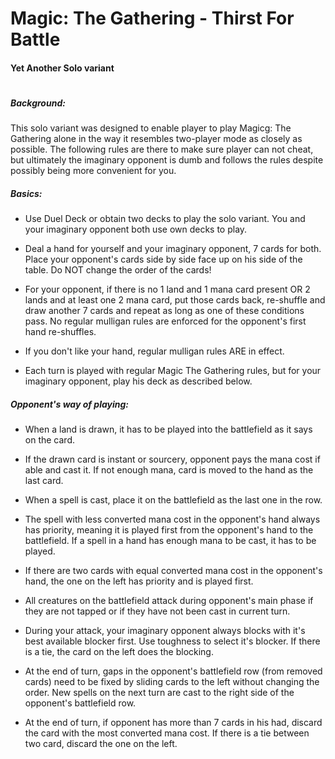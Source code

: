 # Magic: The Gathering - Thirst For Battle
#### Yet Another Solo variant
#

##### Background:

This solo variant was designed to enable player to play Magicg: The Gathering alone in the way it resembles two-player mode as closely as possible. The following rules are there to make sure player can not cheat, but ultimately the imaginary opponent is dumb and follows the rules despite possibly being more convenient for you.

##### Basics:

- Use Duel Deck or obtain two decks to play the solo variant. You and your imaginary opponent both use own decks to play.

- Deal a hand for yourself and your imaginary opponent, 7 cards for both. Place your opponent's cards side by side face up on his side of the table. Do NOT change the order of the cards!

- For your opponent, if there is no 1 land and 1 mana card present OR 2 lands and at least one 2 mana card, put those cards back, re-shuffle and draw another 7 cards and repeat as long as one of these conditions pass. No regular mulligan rules are enforced for the opponent's first hand re-shuffles.

- If you don't like your hand, regular mulligan rules ARE in effect.

- Each turn is played with regular Magic The Gathering rules, but for your imaginary opponent, play his deck as described below.

##### Opponent's way of playing:

- When a land is drawn, it has to be played into the battlefield as it says on the card.

- If the drawn card is instant or sourcery, opponent pays the mana cost if able and cast it. If not enough mana, card is moved to the hand as the last card.

- When a spell is cast, place it on the battlefield as the last one in the row.

- The spell with less converted mana cost in the opponent's hand always has priority, meaning it is played first from the opponent's hand to the battlefield. If a spell in a hand has enough mana to be cast, it has to be played.

- If there are two cards with equal converted mana cost in the opponent's hand, the one on the left has priority and is played first.

- All creatures on the battlefield attack during opponent's main phase if they are not tapped or if they have not been cast in current turn.

- During your attack, your imaginary opponent always blocks with it's best available blocker first. Use toughness to select it's blocker. If there is a tie, the card on the left does the blocking.

- At the end of turn, gaps in the opponent's battlefield row (from removed cards) need to be fixed by sliding cards to the left without changing the order. New spells on the next turn are cast to the right side of the opponent's battlefield row.

- At the end of turn, if opponent has more than 7 cards in his had, discard the card with the most converted mana cost. If there is a tie between two card, discard the one on the left. 
